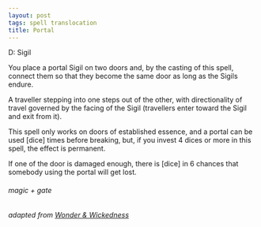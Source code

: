 ```yaml
---
layout: post
tags: spell translocation
title: Portal
---
```

D: Sigil

You place a portal Sigil on two doors and, by the casting of this spell, connect them so that they become the same door as long as the Sigils endure. 

A traveller stepping into one steps out of the other, with directionality of travel governed by the facing of the Sigil (travellers enter toward the Sigil and exit from it). 

This spell only works on doors of established essence, and a portal can be used [dice] times before breaking, but, if you invest 4 dices or more in this spell, the effect is permanent.

If one of the door is damaged enough, there is [dice] in 6 chances that somebody using the portal will get lost.

###### magic + gate
###### adapted from [Wonder & Wickedness](https://www.drivethrurpg.com/product/145647/Wonder--Wickedness)
